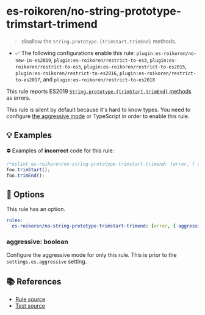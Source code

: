 # es-roikoren/no-string-prototype-trimstart-trimend
> disallow the `String.prototype.{trimStart,trimEnd}` methods.

- ✅ The following configurations enable this rule: `plugin:es-roikoren/no-new-in-es2019`, `plugin:es-roikoren/restrict-to-es3`, `plugin:es-roikoren/restrict-to-es5`, `plugin:es-roikoren/restrict-to-es2015`, `plugin:es-roikoren/restrict-to-es2016`, `plugin:es-roikoren/restrict-to-es2017`, and `plugin:es-roikoren/restrict-to-es2018`

This rule reports ES2019 [`String.prototype.{trimStart,trimEnd}` methods](https://github.com/tc39/proposal-string-left-right-trim) as errors.

This rule is silent by default because it's hard to know types. You need to configure [the aggressive mode](../#the-aggressive-mode) or TypeScript in order to enable this rule.

## 💡 Examples

⛔ Examples of **incorrect** code for this rule:

```js
/*eslint es-roikoren/no-string-prototype-trimstart-trimend: [error, { aggressive: true }] */
foo.trimStart();
foo.trimEnd();
```

## 🔧 Options

This rule has an option.

```yml
rules:
  es-roikoren/no-string-prototype-trimstart-trimend: [error, { aggressive: false }]
```

### aggressive: boolean

Configure the aggressive mode for only this rule.
This is prior to the `settings.es.aggressive` setting.

## 📚 References

- [Rule source](https://github.com/roikoren755/eslint-plugin-es/blob/v0.0.3/src/rules/no-string-prototype-trimstart-trimend.ts)
- [Test source](https://github.com/roikoren755/eslint-plugin-es/blob/v0.0.3/tests/src/rules/no-string-prototype-trimstart-trimend.ts)
